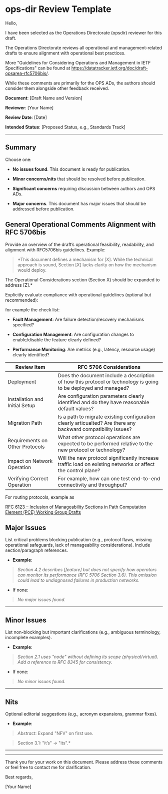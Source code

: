 # ops-dir Review Template

Hello, 

I have been selected as the Operations Directorate (opsdir) reviewer for this draft. 

The Operations Directorate reviews all operational and management-related drafts to ensure alignment with operational best practices.

More "Guidelines for Considering Operations and Management in IETF Specifications" can be found at https://datatracker.ietf.org/doc/draft-opsarea-rfc5706bis/.

While these comments are primarily for the OPS ADs, the authors should consider them alongside other feedback received. 


**Document**: [Draft Name and Version] 

**Reviewer**: [Your Name] 

**Review Date**: [Date] 

**Intended Status**: [Proposed Status, e.g., Standards Track] 

 

---

 

## **Summary** 

Choose one: 

- **No issues found**. This document is ready for publication. 

- **Minor concerns/nits** that should be resolved before publication. 

- **Significant concerns** requiring discussion between authors and OPS ADs. 
 
- **Major concerns**. This document has major issues that should be addressed before publication.

## **General Operational Comments Alignment with RFC 5706bis** 

Provide an overview of the draft’s operational feasibility, readability, and alignment with RFC5706bis guidelines. Example: 

> *This document defines a mechanism for [X]. While the technical approach is sound, Section [X] lacks clarity on how the mechanism would deploy.

The Operational Considerations section (Section X) should be expanded to address [Z].* 



Explicitly evaluate compliance with operational guidelines (optional but recommended): 

for example the check list: 

- **Fault Management**: Are failure detection/recovery mechanisms specified? 

- **Configuration Management**: Are configuration changes to enable/disable the feature clearly defined? 

- **Performance Monitoring**: Are metrics (e.g., latency, resource usage) clearly identified? 

| **Review Item**                | **RFC 5706 Considerations**                                                                               
|------------------------------- |-------------------------------------------------------------------------------------------------------
| Deployment                     | Does the document include a description of how this protocol or technology is going to be deployed and managed? 
| Installation and Initial Setup | Are configuration parameters clearly identified and do they have reasonable default values?           
| Migration Path                 | Is a path to migrate existing configuration clearly articualted? Are there any backward compatibility issues?                                                         
| Requirements on Other Protocols| What other protocol operations are expected to be performed relative to the new protocol or technology?    
| Impact on Network Operation    | Will the new protocol significantly increase traffic load on existing networks or affect the control plane?                       
| Verifying Correct Operation    | For example, how can one test end-to-end connectivity and throughput?                                            

 

For routing protocols, example as 

[RFC 6123 – Inclusion of Manageability Sections in Path Computation Element (PCE) Working Group Drafts](https://www.rfc-editor.org/rfc/rfc6123.html)

  

## **Major Issues** 

List critical problems blocking publication (e.g., protocol flaws, missing operational safeguards, lack of manageability considerations). Include section/paragraph references. 

- **Example**: 

 > *Section 4.2 describes [feature] but does not specify how operators can monitor its performance (RFC 5706 Section 3.6). This omission could lead to undiagnosed failures in production networks.* 

- If none: 

 > *No major issues found.* 

 

---

## **Minor Issues** 

List non-blocking but important clarifications (e.g., ambiguous terminology, incomplete examples). 

- **Example**: 

 > *Section 2.1 uses "node" without defining its scope (physical/virtual). Add a reference to RFC 8345 for consistency.* 

- If none: 

 > *No minor issues found.* 

 

---

 

## **Nits** 

Optional editorial suggestions (e.g., acronym expansions, grammar fixes). 

- **Example**: 

 > *Abstract*: Expand "NFV" on first use. 

 > Section 3.1: "it’s" → "its".* 

 

---

 

 

 

---

 

Thank you for your work on this document. Please address these comments or feel free to contact me for clarification. 

 

Best regards, 

[Your Name] 

